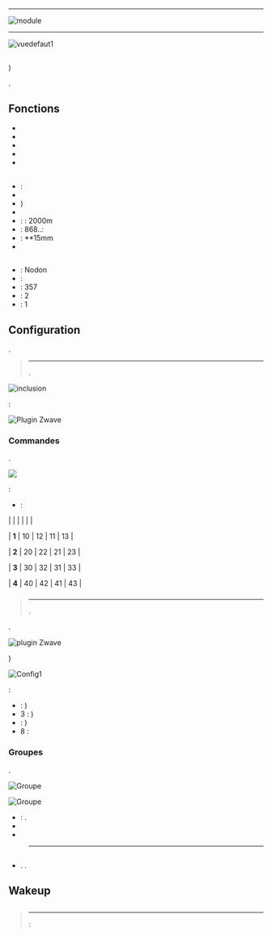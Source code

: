 # 

****

![module](images/nodon.octan/module.jpg)

****

![vuedefaut1](images/nodon.octan/vuedefaut1.jpg)

## 

)

. 

## Fonctions

-   
-   
-   
-   
-   

## 

-    : 
-   
-   )
-   
-    :  : 2000m
-    : 868..: 
-    : **15mm
-   

## 

-    : Nodon
-    : 
-    : 357
-    : 2
-    : 1

## Configuration

 [](https://doc.jeedom.com/en_US/plugins/automation%20protocol/openzwave/).

> ****
>
> .

![inclusion](images/nodon.octan/inclusion.jpg)

 :

![Plugin Zwave](images/nodon.octan/information.jpg)

### Commandes

.

![](images/nodon.octan/commandes.jpg)

 :

-    : 


|         |           |      |     |    |

| **1**          | 10             | 12             | 11             | 13             |

| **2**          | 20             | 22             | 21             | 23             |

| **3**          | 30             | 32             | 31             | 33             |

| **4**          | 40             | 42             | 41             | 43             |


### 

> ****
>
> .

.

![ plugin Zwave](images/plugin/bouton_configuration.jpg)

)

![Config1](images/nodon.octan/config1.jpg)

 :

-    : )
-   3 : )
-    : )
-   8 : 

### Groupes

.

![Groupe](images/nodon.octan/groupe.jpg)

![Groupe](images/nodon.octan/groupe2.jpg)

-    : .
-   
-   

> ****
>
> 

## 

### 

-   . .

## Wakeup



## 

> ****
>
>  : 
